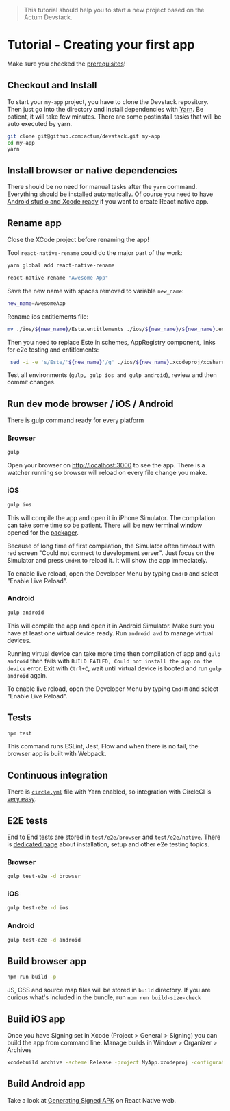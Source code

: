 > This tutorial should help you to start a new project based on the Actum Devstack.

# Tutorial - Creating your first app

Make sure you checked the [prerequisites](https://github.com/actum/devstack/blob/f45d6d19e8a0fb81605a8b0fd93548d07d0bcc35/README.md#prerequisites)!

## Checkout and Install

To start your `my-app` project, you have to clone the Devstack repository.
Then just go into the directory and install dependencies with [Yarn](https://yarnpkg.com/).
Be patient, it will take few minutes. There are some postinstall tasks that
will be auto executed by yarn.

```bash
git clone git@github.com:actum/devstack.git my-app
cd my-app
yarn
```

## Install browser or native dependencies

There should be no need for manual tasks after the `yarn` command. Everything
should be installed automatically. Of course you need to have [Android studio and Xcode ready](https://facebook.github.io/react-native/docs/getting-started.html)
if you want to create React native app.

## Rename app

Close the XCode project before renaming the app!

Tool `react-native-rename` could do the major part of the work:

```bash
yarn global add react-native-rename

react-native-rename "Awesome App"
```

Save the new name with spaces removed to variable `new_name`:

```bash
new_name=AwesomeApp
```

Rename ios entitlements file:

```bash
mv ./ios/${new_name}/Este.entitlements ./ios/${new_name}/${new_name}.entitlements
```

Then you need to replace Este in schemes, AppRegistry component, links for e2e testing and entitlements:

```bash
 sed -i -e 's/Este/'${new_name}'/g' ./ios/${new_name}.xcodeproj/xcshareddata/xcschemes/Debug.xcscheme ./ios/${new_name}.xcodeproj/xcshareddata/xcschemes/Release.xcscheme ./src/native/main.js ./test/e2e/helpers/caps.js ./ios/${new_name}/${new_name}.entitlements
```

Test all environments (`gulp, gulp ios and gulp android`), review and then commit changes.


## Run dev mode browser / iOS / Android

There is gulp command ready for every platform

### Browser

```bash
gulp
```

Open your browser on [http://localhost:3000](http://localhost:3000) to see the app.
There is a watcher running so browser will reload on every file change you make.

### iOS

```bash
gulp ios
```

This will compile the app and open it in iPhone Simulator. The compilation
can take some time so be patient. There will be new terminal window opened for the
[packager](https://github.com/facebook/react-native/tree/master/packager).

Because of long time of first compilation, the Simulator often timeout with red
screen "Could not connect to development server". Just focus on the Simulator
and press `Cmd+R` to reload it. It will show the app immediately.

To enable live reload, open the Developer Menu by typing `Cmd+D` and select
"Enable Live Reload".

### Android

```bash
gulp android
```

This will compile the app and open it in Android Simulator. Make sure you have
at least one virtual device ready. Run `android avd` to manage virtual devices.

Running virtual device can take more time then compilation of app and
`gulp android` then fails with `BUILD FAILED, Could not install the app on the device` error.
Exit with `Ctrl+C`, wait until virtual device is booted and run `gulp android` again.

To enable live reload, open the Developer Menu by typing `Cmd+M` and select
"Enable Live Reload".

## Tests

```bash
npm test
```

This command runs ESLint, Jest, Flow and when there is no fail, the browser app is
built with Webpack.

## Continuous integration

There is [`circle.yml`](https://github.com/actum/devstack/blob/f45d6d19e8a0fb81605a8b0fd93548d07d0bcc35/circle.yml) file with Yarn enabled, so integration with CircleCI is [very easy](https://circleci.com/integrations/github/).

## E2E tests

End to End tests are stored in `test/e2e/browser` and `test/e2e/native`.
There is [dedicated page](https://github.com/actum/devstack/blob/f45d6d19e8a0fb81605a8b0fd93548d07d0bcc35/E2E-TESTING.md)
about installation, setup and other e2e testing topics.

### Browser

```bash
gulp test-e2e -d browser
```

### iOS

```bash
gulp test-e2e -d ios
```

### Android

```bash
gulp test-e2e -d android
```

## Build browser app

```bash
npm run build -p
```

JS, CSS and source map files will be stored in `build` directory. If you are
curious what's included in the bundle, run `npm run build-size-check`

## Build iOS app

Once you have Signing set in Xcode (Project > General > Signing) you can build
the app from command line. Manage builds in Window > Organizer > Archives

```bash
xcodebuild archive -scheme Release -project MyApp.xcodeproj -configuration Relase
```

## Build Android app

Take a look at [Generating Signed APK](https://facebook.github.io/react-native/docs/signed-apk-android.html) on React Native web.
